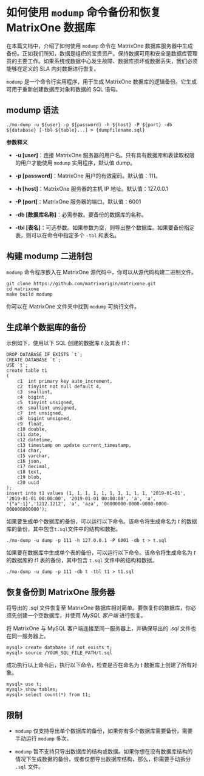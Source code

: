 # 如何使用 `modump` 命令备份和恢复 MatrixOne 数据库

在本篇文档中，介绍了如何使用 `modump` 命令在 MatrixOne 数据库服务器中生成备份。正如我们所知，数据是组织的宝贵资产。保持数据可用和安全是数据库管理员的主要工作。如果系统或数据中心发生故障、数据库损坏或数据丢失，我们必须能够在定义的 SLA 内对数据进行恢复。

`modump` 是一个命令行实用程序，用于生成 MatrixOne 数据库的逻辑备份。它生成可用于重新创建数据库对象和数据的 SQL 语句。

## modump 语法

```
./mo-dump -u ${user} -p ${password} -h ${host} -P ${port} -db ${database} [-tbl ${table}...] > {dumpfilename.sql}
```

**参数释义**

- **-u [user]**：连接 MatrixOne 服务器的用户名。只有具有数据库和表读取权限的用户才能使用 `modump` 实用程序，默认值 dump。

- **-p [password]**：MatrixOne 用户的有效密码。默认值：111。

- **-h [host]**：MatrixOne 服务器的主机 IP 地址。默认值：127.0.0.1

- **-P [port]**：MatrixOne 服务器的端口。默认值：6001

- **-db [数据库名称]**：必需参数。要备份的数据库的名称。

- **-tbl [表名]**：可选参数。如果参数为空，则导出整个数据库。如果要备份指定表，则可以在命令中指定多个 `-tbl` 和表名。

## 构建 modump 二进制包

`modump` 命令程序嵌入在 MatrixOne 源代码中，你可以从源代码构建二进制文件。

```
git clone https://github.com/matrixorigin/matrixone.git
cd matrixone
make build modump
```

你可以在 MatrixOne 文件夹中找到 `modump` 可执行文件。

## 生成单个数据库的备份

示例如下，使用以下 SQL 创建的数据库 *t* 及其表 *t1*：

```
DROP DATABASE IF EXISTS `t`;
CREATE DATABASE `t`;
USE `t`;
create table t1
(
    c1  int primary key auto_increment,
    c2  tinyint not null default 4,
    c3  smallint,
    c4  bigint,
    c5  tinyint unsigned,
    c6  smallint unsigned,
    c7  int unsigned,
    c8  bigint unsigned,
    c9  float,
    c10 double,
    c11 date,
    c12 datetime,
    c13 timestamp on update current_timestamp,
    c14 char,
    c15 varchar,
    c16 json,
    c17 decimal,
    c18 text,
    c19 blob,
    c20 uuid
);
insert into t1 values (1, 1, 1, 1, 1, 1, 1, 1, 1, 1, '2019-01-01', '2019-01-01 00:00:00', '2019-01-01 00:00:00', 'a', 'a', '{"a":1}','1212.1212', 'a', 'aza', '00000000-0000-0000-0000-000000000000');
```

如果要生成单个数据库的备份，可以运行以下命令。该命令将生成命名为 *t* 的数据库的备份，其中包含`t.sql`文件中的结构和数据。

```
./mo-dump -u dump -p 111 -h 127.0.0.1 -P 6001 -db t > t.sql
```

如果要在数据库中生成单个表的备份，可以运行以下命令。该命令将生成命名为 *t* 的数据库的 *t1* 表的备份，其中包含 `t.sql` 文件中的结构和数据。

```
./mo-dump -u dump -p 111 -db t -tbl t1 > t1.sql
```

## 恢复备份到 MatrixOne 服务器

将导出的 *.sql* 文件恢复至 MatrixOne 数据库相对简单。要恢复你的数据库，你必须先创建一个空数据库，并使用 *MySQL 客户端* 进行恢复。

将 MatrixOne 与 MySQL 客户端连接至同一服务器上，并确保导出的 *.sql* 文件也在同一服务器上。

```
mysql> create database if not exists t;
mysql> source /YOUR_SQL_FILE_PATH/t.sql
```

成功执行以上命令后，执行以下命令，检查是否在命名为 *t* 数据库上创建了所有对象。

```
mysql> use t;
mysql> show tables;
mysql> select count(*) from t1;
```

## 限制

* `modump` 仅支持导出单个数据库的备份，如果你有多个数据库需要备份，需要手动运行 `modump` 多次。

* `modump` 暂不支持只导出数据库的结构或数据。如果你想在没有数据库结构的情况下生成数据的备份，或者仅想导出数据库结构，那么，你需要手动拆分 `.sql` 文件。
